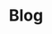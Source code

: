 ---
layout: blog
title: Blog
hero_darken: true
hero_image: /assets/img/hi-tech-concepts-on-blue-background-hero-header.jpg
hero_height: is-small
---